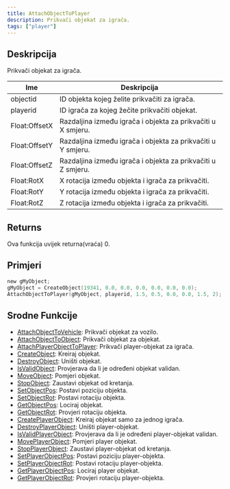 ```yaml
---
title: AttachObjectToPlayer
description: Prikvači objekat za igrača.
tags: ["player"]
---
```


## Deskripcija

Prikvači objekat za igrača.

| Ime           | Deskripcija                                                        |
| ------------- | ------------------------------------------------------------------ |
| objectid      | ID objekta kojeg želite prikvačiti za igrača.                      |
| playerid      | ID igrača za kojeg žečite prikvačiti objekat.                      |
| Float:OffsetX | Razdaljina između igrača i objekta za prikvačiti u X smjeru.       |
| Float:OffsetY | Razdaljina između igrača i objekta za prikvačiti u Y smjeru.       |
| Float:OffsetZ | Razdaljina između igrača i objekta za prikvačiti u Z smjeru.       |
| Float:RotX    | X rotacija između objekta i igrača za prikvačiti.                  |
| Float:RotY    | Y rotacija između objekta i igrača za prikvačiti.                  |
| Float:RotZ    | Z rotacija između objekta i igrača za prikvačiti.                  |

## Returns

Ova funkcija uvijek returna(vraća) 0.

## Primjeri

```c
new gMyObject;
gMyObject = CreateObject(19341, 0.0, 0.0, 0.0, 0.0, 0.0, 0.0);
AttachObjectToPlayer(gMyObject, playerid, 1.5, 0.5, 0.0, 0.0, 1.5, 2);
```

## Srodne Funkcije

- [AttachObjectToVehicle](AttachObjectToVehicle): Prikvači objekat za vozilo.
- [AttachObjectToObject](AttachObjectToObject): Prikvači objekat za objekat.
- [AttachPlayerObjectToPlayer](AttachPlayerObjectToPlayer): Prikvači player-objekat za igrača.
- [CreateObject](CreateObject): Kreiraj objekat.
- [DestroyObject](DestroyObject): Uništi objekat.
- [IsValidObject](IsValidObject): Provjerava da li je određeni objekat validan.
- [MoveObject](MoveObject): Pomjeri objekat.
- [StopObject](StopObject): Zaustavi objekat od kretanja.
- [SetObjectPos](SetObjectPos): Postavi poziciju objekta.
- [SetObjectRot](SetObjectRot): Postavi rotaciju objekta.
- [GetObjectPos](GetObjectPos): Lociraj objekat.
- [GetObjectRot](GetObjectRot): Provjeri rotaciju objekta.
- [CreatePlayerObject](CreatePlayerObject): Kreiraj objekat samo za jednog igrača.
- [DestroyPlayerObject](DestroyPlayerObject): Uništi player-objekat.
- [IsValidPlayerObject](IsValidPlayerObject): Provjerava da li je određeni player-objekat validan.
- [MovePlayerObject](MovePlayerObject): Pomjeri player objekat.
- [StopPlayerObject](StopPlayerObject): Zaustavi player-objekat od kretanja.
- [SetPlayerObjectPos](SetPlayerObjectPos): Postavi poziciju player-objekta.
- [SetPlayerObjectRot](SetPlayerObjectRot): Postavi rotaciju player-objekta.
- [GetPlayerObjectPos](GetPlayerObjectPos): Lociraj player objekat.
- [GetPlayerObjectRot](GetPlayerObjectRot): Provjeri rotaciju player-objekta.
